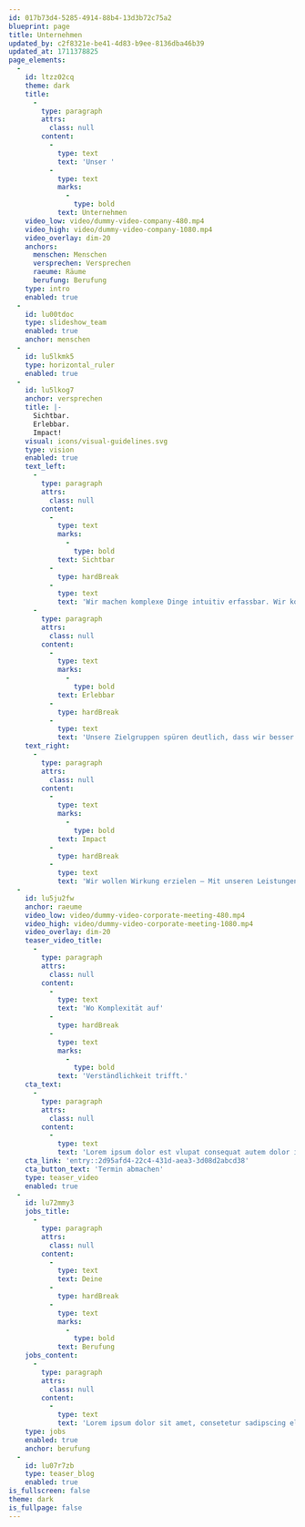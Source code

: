 ```yaml
---
id: 017b73d4-5285-4914-88b4-13d3b72c75a2
blueprint: page
title: Unternehmen
updated_by: c2f8321e-be41-4d83-b9ee-8136dba46b39
updated_at: 1711378825
page_elements:
  -
    id: ltzz02cq
    theme: dark
    title:
      -
        type: paragraph
        attrs:
          class: null
        content:
          -
            type: text
            text: 'Unser '
          -
            type: text
            marks:
              -
                type: bold
            text: Unternehmen
    video_low: video/dummy-video-company-480.mp4
    video_high: video/dummy-video-company-1080.mp4
    video_overlay: dim-20
    anchors:
      menschen: Menschen
      versprechen: Versprechen
      raeume: Räume
      berufung: Berufung
    type: intro
    enabled: true
  -
    id: lu00tdoc
    type: slideshow_team
    enabled: true
    anchor: menschen
  -
    id: lu5lkmk5
    type: horizontal_ruler
    enabled: true
  -
    id: lu5lkog7
    anchor: versprechen
    title: |-
      Sichtbar. 
      Erlebbar. 
      Impact!
    visual: icons/visual-guidelines.svg
    type: vision
    enabled: true
    text_left:
      -
        type: paragraph
        attrs:
          class: null
        content:
          -
            type: text
            marks:
              -
                type: bold
            text: Sichtbar
          -
            type: hardBreak
          -
            type: text
            text: 'Wir machen komplexe Dinge intuitiv erfassbar. Wir kommunizieren bewusst, explizit wie implizit.'
      -
        type: paragraph
        attrs:
          class: null
        content:
          -
            type: text
            marks:
              -
                type: bold
            text: Erlebbar
          -
            type: hardBreak
          -
            type: text
            text: 'Unsere Zielgruppen spüren deutlich, dass wir besser zu ihnen passen als andere. Weil wir mehr Nutzen bieten, als unsere Mitbewerber und weil man lieber mit uns zusammenarbeitet. Wir sprechen alle Sinne an. Wir machen verständlich, wecken Emotionen, schaffen Vertrauen. Wir sind viel mehr als unsere Produkte, unsere Mitarbeitenden oder Prozesse.'
    text_right:
      -
        type: paragraph
        attrs:
          class: null
        content:
          -
            type: text
            marks:
              -
                type: bold
            text: Impact
          -
            type: hardBreak
          -
            type: text
            text: 'Wir wollen Wirkung erzielen – Mit unseren Leistungen, mit unserer Firma, mit unserer Kommunikation. Wir definieren genau, bei wem wir wie wirken wollen. Und dort wollen wir die Top of Mind Position erreichen! Wir messen genau, ob wir diese Wirkung erreichen und verbessern uns laufend. Wir arbeiten ständig daran, unsere Wirkung zu verbessern.'
  -
    id: lu5ju2fw
    anchor: raeume
    video_low: video/dummy-video-corporate-meeting-480.mp4
    video_high: video/dummy-video-corporate-meeting-1080.mp4
    video_overlay: dim-20
    teaser_video_title:
      -
        type: paragraph
        attrs:
          class: null
        content:
          -
            type: text
            text: 'Wo Komplexität auf'
          -
            type: hardBreak
          -
            type: text
            marks:
              -
                type: bold
            text: 'Verständlichkeit trifft.'
    cta_text:
      -
        type: paragraph
        attrs:
          class: null
        content:
          -
            type: text
            text: 'Lorem ipsum dolor est vlupat consequat autem dolor ipsum.'
    cta_link: 'entry::2d95afd4-22c4-431d-aea3-3d08d2abcd38'
    cta_button_text: 'Termin abmachen'
    type: teaser_video
    enabled: true
  -
    id: lu72mmy3
    jobs_title:
      -
        type: paragraph
        attrs:
          class: null
        content:
          -
            type: text
            text: Deine
          -
            type: hardBreak
          -
            type: text
            marks:
              -
                type: bold
            text: Berufung
    jobs_content:
      -
        type: paragraph
        attrs:
          class: null
        content:
          -
            type: text
            text: 'Lorem ipsum dolor sit amet, consetetur sadipscing elitr, sed diam nonumy eirmod tempor invidunt ut labore et dolore magna aliquyam erat, sed diam voluptua lorem ipsum atuem.'
    type: jobs
    enabled: true
    anchor: berufung
  -
    id: lu07r7zb
    type: teaser_blog
    enabled: true
is_fullscreen: false
theme: dark
is_fullpage: false
---
```

